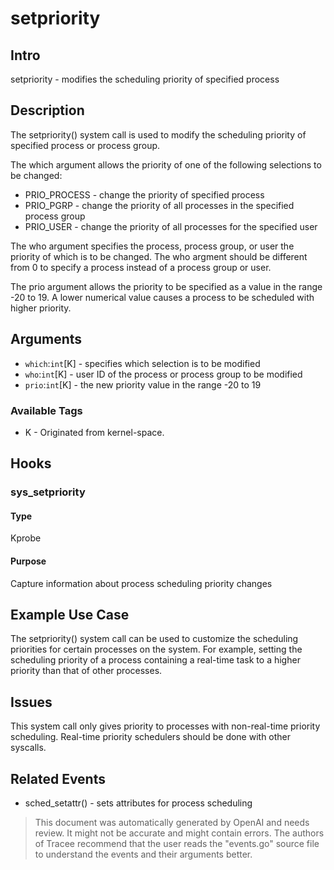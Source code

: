 
# setpriority

## Intro
setpriority - modifies the scheduling priority of specified process

## Description
The setpriority() system call is used to modify the scheduling priority of
specified process or process group.

The which argument allows the priority of one of the following selections to be
changed:
* PRIO_PROCESS -  change the priority of specified process
* PRIO_PGRP -  change the priority of all processes in the specified process group
* PRIO_USER -  change the priority of all processes for the specified user

The who argument specifies the process, process group, or user the priority of
which is to be changed. The who argment should be different from 0 to specify a
process instead of a process group or user.

The prio argument allows the priority to be specified as a value in the range -20
to 19. A lower numerical value causes a process to be scheduled with higher
priority.

## Arguments
* `which`:`int`[K] - specifies which selection is to be modified
* `who`:`int`[K] - user ID of the process or process group to be modified 
* `prio`:`int`[K] - the new priority value in the range -20 to 19

### Available Tags
* K - Originated from kernel-space.

## Hooks
### sys_setpriority
#### Type
Kprobe
#### Purpose
Capture information about process scheduling priority changes

## Example Use Case
The setpriority() system call can be used to customize the scheduling
priorities for certain processes on the system. For example, setting the
scheduling priority of a process containing a real-time task to a higher priority
than that of other processes.

## Issues
This system call only gives priority to processes with non-real-time priority
scheduling. Real-time priority schedulers should be done with other syscalls.

## Related Events
* sched_setattr() - sets attributes for process scheduling

> This document was automatically generated by OpenAI and needs review. It might
> not be accurate and might contain errors. The authors of Tracee recommend that
> the user reads the "events.go" source file to understand the events and their
> arguments better.
